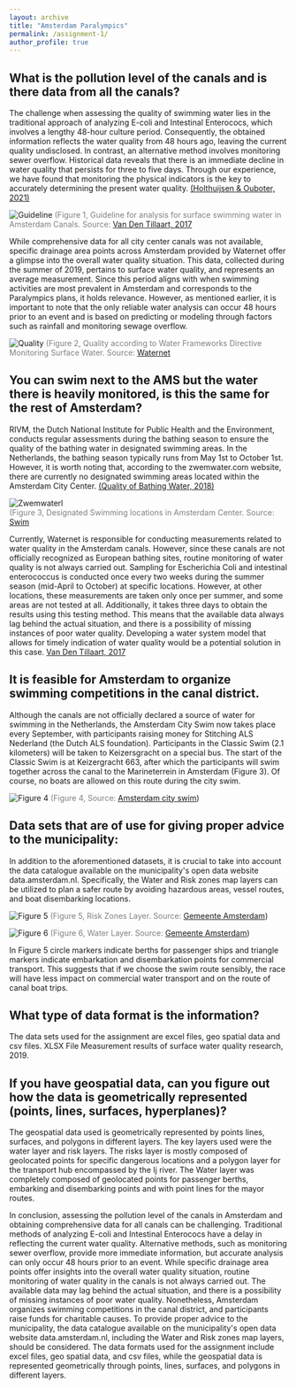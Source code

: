 ```yaml
---
layout: archive
title: "Amsterdam Paralympics"
permalink: /assignment-1/
author_profile: true
---
```


What is the pollution level of the canals and is there data from all the canals?
-----

The challenge when assessing the quality of swimming water lies in the traditional approach of analyzing E-coli and Intestinal Enterococs, which involves a lengthy 48-hour culture period. Consequently, the obtained information reflects the water quality from 48 hours ago, leaving the current quality undisclosed. In contrast, an alternative method involves monitoring sewer overflow. Historical data reveals that there is an immediate decline in water quality that persists for three to five days. Through our experience, we have found that monitoring the physical indicators is the key to accurately determining the present water quality. [(Holthuijsen & Ouboter, 2021)](https://www.wereldwaternet.nl/contentassets/6878882b104d4fac8fd131a367e203d6/full-paper-4714541---saskia-holthuijsen.pdf)

![Guideline](/images/Figure1.Guideline.JPG)
<span style="color:grey"> (Figure 1, Guideline for analysis for surface swimming water in Amsterdam Canals. Source: </span>[Van Den Tillaart, 2017](https://edepot.wur.nl/528034)

While comprehensive data for all city center canals was not available, specific drainage area points across Amsterdam provided by Waternet offer a glimpse into the overall water quality situation. This data, collected during the summer of 2019, pertains to surface water quality, and represents an average measurement. Since this period aligns with when swimming activities are most prevalent in Amsterdam and corresponds to the Paralympics plans, it holds relevance. However, as mentioned earlier, it is important to note that the only reliable water analysis can occur 48 hours prior to an event and is based on predicting or modeling through factors such as rainfall and monitoring sewage overflow. 

![Quality](/images/Figure2.Quality.JPG)
<span style="color:grey"> (Figure 2, Quality according to Water Frameworks Directive Monitoring Surface Water. Source: </span>[Waternet](https://onderzoek.amsterdam.nl/dataset/water-in-amsterdam)

You can swim next to the AMS but the water there is heavily monitored, is this the same for the rest of Amsterdam?
-----

RIVM, the Dutch National Institute for Public Health and the Environment, conducts regular assessments during the bathing season to ensure the quality of the bathing water in designated swimming areas. In the Netherlands, the bathing season typically runs from May 1st to October 1st. However, it is worth noting that, according to the zwemwater.com website, there are currently no designated swimming areas located within the Amsterdam City Center. [(Quality of Bathing Water, 2018)](https://www.rivm.nl/en/soil-and-water/bathing-water/quality-of-bathing-water) 

![Zwemwaterl](/images/Figure3.Zwemwaterl.JPG)<br>
<span style="color:grey"> (Figure 3, Designated Swimming locations in Amsterdam Center. Source: </span>[Swim](https://www.zwemwater.nl/)

Currently, Waternet is responsible for conducting measurements related to water quality in the Amsterdam canals. However, since these canals are not officially recognized as European bathing sites, routine monitoring of water quality is not always carried out. Sampling for Escherichia Coli and intestinal enterococcus is conducted once every two weeks during the summer season (mid-April to October) at specific locations. However, at other locations, these measurements are taken only once per summer, and some areas are not tested at all. Additionally, it takes three days to obtain the results using this testing method. This means that the available data always lag behind the actual situation, and there is a possibility of missing instances of poor water quality. Developing a water system model that allows for timely indication of water quality would be a potential solution in this case. [Van Den Tillaart, 2017](https://edepot.wur.nl/528034)

It is feasible for Amsterdam to organize swimming competitions in the canal district. 
-----

Although the canals are not officially declared a source of water for swimming in the Netherlands, the Amsterdam City Swim now takes place every September, with participants raising money for Stitching ALS Nederland (the Dutch ALS foundation). Participants in the Classic Swim (2.1 kilometers) will be taken to Keizersgracht on a special bus. The start of the Classic Swim is at Keizergracht 663, after which the participants will swim together across the canal to the Marineterrein in Amsterdam (Figure 3). Of course, no boats are allowed on this route during the city swim. 

![Figure 4](/images/ACS_Route.jpg)
<span style="color:grey"> (Figure 4, Source: </span>[Amsterdam city swim](https://www.amsterdamcityswim.nl/informatie/locatie-en-route))

Data sets that are of use for giving proper advice to the municipality: 
-----

In addition to the aforementioned datasets, it is crucial to take into account the data catalogue available on the municipality's open data website data.amsterdam.nl. Specifically, the Water and Risk zones map layers can be utilized to plan a safer route by avoiding hazardous areas, vessel routes, and boat disembarking locations. 

![Figure 5](/images/Figure5.Data.JPG)
<span style="color:grey"> (Figure 5, Risk Zones Layer. Source: </span>[Gemeente Amsterdam](https://data.amsterdam.nl/data/bag/adressen/?center=52.3701361%2C4.8997119&lagen=water-ligplaatssegmenten_groot%7Cwater-ligplaatssegmenten_middel%7Cwater-ligplaatssegmenten_klein%7Cwater-ligplaatssegmenten_onbemand%7Cwater-ligplaatssegmenten_waterfietsen%7Cwater-op_afstaplocaties_passagiersvaart%7Cwater-op_afstaplocaties_passagiersvaart_laden_lossen%7Cwater-laden_lossen_transport_over_water%7Cwater-exclusieve_op_afstaplocatie_passagiersvaart&legenda=true))

![Figure 6](/images/Figure6.WaterLayer.JPG)
<span style="color:grey"> (Figure 6, Water Layer. Source: </span>[Gemeente Amsterdam](https://data.amsterdam.nl/data/bag/adressen/?center=52.3701361%2C4.8997119&lagen=water-ligplaatssegmenten_groot%7Cwater-ligplaatssegmenten_middel%7Cwater-ligplaatssegmenten_klein%7Cwater-ligplaatssegmenten_onbemand%7Cwater-ligplaatssegmenten_waterfietsen%7Cwater-op_afstaplocaties_passagiersvaart%7Cwater-op_afstaplocaties_passagiersvaart_laden_lossen%7Cwater-laden_lossen_transport_over_water%7Cwater-exclusieve_op_afstaplocatie_passagiersvaart&legenda=true))

In Figure 5 circle markers indicate berths for passenger ships and triangle markers indicate embarkation and disembarkation points for commercial transport. This suggests that if we choose the swim route sensibly, the race will have less impact on commercial water transport and on the route of canal boat trips. 

What type of data format is the information?
------

The data sets used for the assignment are excel files, geo spatial data and csv files. XLSX File Measurement results of surface water quality research, 2019. 

If you have geospatial data, can you figure out how the data is geometrically represented (points, lines, surfaces, hyperplanes)?
-----

The geospatial data used is geometrically represented by points lines, surfaces, and polygons in different layers. The key layers used were the water layer and risk layers. The risks layer is mostly composed of geolocated points for specific dangerous locations and a polygon layer for the transport hub encompassed by the Ij river.  The Water layer was completely composed of geolocated points for passenger berths, embarking and disembarking points and with point lines for the mayor routes. 

In conclusion, assessing the pollution level of the canals in Amsterdam and obtaining comprehensive data for all canals can be challenging. Traditional methods of analyzing E-coli and Intestinal Enterococs have a delay in reflecting the current water quality. Alternative methods, such as monitoring sewer overflow, provide more immediate information, but accurate analysis can only occur 48 hours prior to an event. While specific drainage area points offer insights into the overall water quality situation, routine monitoring of water quality in the canals is not always carried out. The available data may lag behind the actual situation, and there is a possibility of missing instances of poor water quality. Nonetheless, Amsterdam organizes swimming competitions in the canal district, and participants raise funds for charitable causes. To provide proper advice to the municipality, the data catalogue available on the municipality's open data website data.amsterdam.nl, including the Water and Risk zones map layers, should be considered. The data formats used for the assignment include excel files, geo spatial data, and csv files, while the geospatial data is represented geometrically through points, lines, surfaces, and polygons in different layers. 

